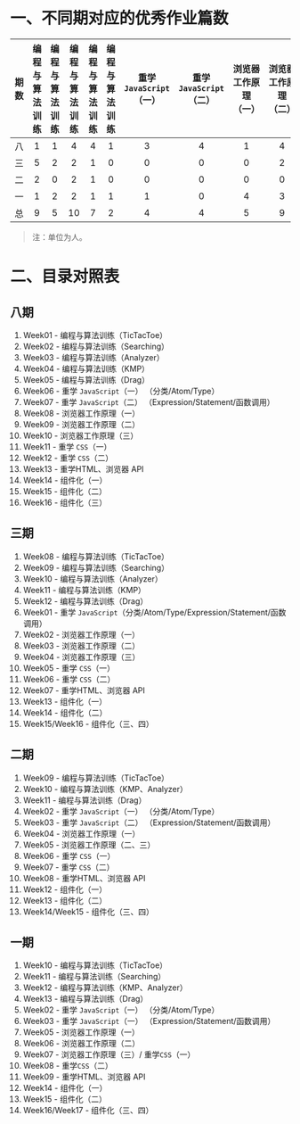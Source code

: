 # 一、不同期对应的优秀作业篇数

| 期数 | 编程与算法训练 | 编程与算法训练 | 编程与算法训练 | 编程与算法训练 | 编程与算法训练 | 重学 `JavaScript`（一） | 重学 `JavaScript`（二） | 浏览器工作原理（一） | 浏览器工作原理（二） | 浏览器工作原理（三） | 重学 `CSS`（一） | 重学 `CSS`（二） | 重学HTML、浏览器 API | 组件化（一） | 组件化（二） | 组件化（三） |
| :----: | :----: | :----: | :----: | :----: | :----: | :----: | :----: | :----: | :----: | :----: | :----: | :----: | :----: | :----: | :----: | :----: |
| 八 | 1 | 1 | 4  | 4 | 1 | 3 | 4 | 1 | 4 | 1 | 2 | 5  | 2  | 0 | 2 | 3 |
| 三 | 5 | 2 | 2  | 1 | 0 | 0 | 0 | 0 | 2 | 0 | 0 | 1  | 6  | 2 | 0 | 0 |
| 二 | 2 | 0 | 2  | 1 | 0 | 0 | 0 | 0 | 0 | 0 | 5 | 13 | 2  | 0 | 0 | 0 |
| 一 | 1 | 2 | 2  | 1 | 1 | 1 | 0 | 4 | 3 | 3 | 2 | 2  | 1  | 3 | 1 | 1 |
| 总 | 9 | 5 | 10 | 7 | 2 | 4 | 4 | 5 | 9 | 4 | 9 | 21 | 11 | 5 | 3 | 4 |

> 注：单位为人。

# 二、目录对照表

## 八期
1. Week01 - 编程与算法训练（TicTacToe）
2. Week02 - 编程与算法训练（Searching）
3. Week03 - 编程与算法训练（Analyzer）
4. Week04 - 编程与算法训练（KMP）
5. Week05 - 编程与算法训练（Drag）
6. Week06 - 重学 `JavaScript`（一） （分类/Atom/Type）
7. Week07 - 重学 `JavaScript`（二） （Expression/Statement/函数调用） 
8. Week08 - 浏览器工作原理（一）  
9. Week09 - 浏览器工作原理（二）  
10. Week10 - 浏览器工作原理（三）  
11. Week11 - 重学 `CSS`（一）  
12. Week12 - 重学 `CSS`（二）  
13. Week13 - 重学HTML、浏览器 API   
14. Week14 - 组件化（一）    
15. Week15 - 组件化（二）   
16. Week16 - 组件化（三）    

## 三期
1. Week08 - 编程与算法训练（TicTacToe）
2. Week09 - 编程与算法训练（Searching）
3. Week10 - 编程与算法训练（Analyzer）
4. Week11 - 编程与算法训练（KMP）
5. Week12 - 编程与算法训练（Drag）
6. Week01 - 重学 `JavaScript`（分类/Atom/Type/Expression/Statement/函数调用） 
7. Week02 - 浏览器工作原理（一） 
8. Week03 - 浏览器工作原理（二） 
9. Week04 - 浏览器工作原理（三） 
10. Week05 - 重学 `CSS`（一） 
11. Week06 - 重学 `CSS`（二） 
12. Week07 - 重学HTML、浏览器 API  
13. Week13 - 组件化（一）
14. Week14 - 组件化（二） 
15. Week15/Week16 - 组件化（三、四）

## 二期
1. Week09 - 编程与算法训练（TicTacToe）
2. Week10 - 编程与算法训练（KMP、Analyzer）
3. Week11 - 编程与算法训练（Drag）
4. Week02 - 重学 `JavaScript`（一） （分类/Atom/Type）
5. Week03 - 重学 `JavaScript`（二） （Expression/Statement/函数调用） 
6. Week04 - 浏览器工作原理（一）
7. Week05 - 浏览器工作原理（二、三）
8. Week06 - 重学 `CSS`（一） 
9. Week07 - 重学 `CSS`（二） 
10. Week08 - 重学HTML、浏览器 API
11. Week12 - 组件化（一）
12. Week13 - 组件化（二）
13. Week14/Week15 - 组件化（三、四）

## 一期
1. Week10 - 编程与算法训练（TicTacToe）
2. Week11 - 编程与算法训练（Searching）
3. Week12 - 编程与算法训练（KMP、Analyzer）
4. Week13 - 编程与算法训练（Drag）
5. Week02 - 重学 `JavaScript`（一） （分类/Atom/Type）
6. Week03 - 重学 `JavaScript`（一） （Expression/Statement/函数调用） 
7. Week05 - 浏览器工作原理（一） 
8. Week06 - 浏览器工作原理（二） 
9. Week07 - 浏览器工作原理（三）/ 重学`CSS`（一）  
10. Week08 - 重学`CSS`（二） 
11. Week09 - 重学HTML、浏览器 API  
12. Week14 - 组件化（一）
13. Week15 - 组件化（二）
14. Week16/Week17 - 组件化（三、四）
